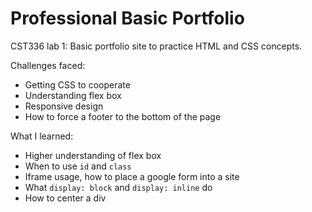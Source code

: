 # Professional Basic Portfolio
CST336 lab 1: Basic portfolio site to practice HTML and CSS concepts. 

Challenges faced:
- Getting CSS to cooperate
- Understanding flex box
- Responsive design
- How to force a footer to the bottom of the page

What I learned:
- Higher understanding of flex box
- When to use `id` and `class`
- Iframe usage, how to place a google form into a site
- What `display: block` and `display: inline` do
- How to center a div
